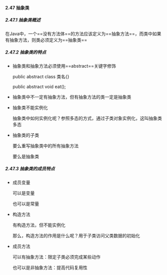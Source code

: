 #### 2.47 抽象类

##### 2.47.1 抽象类概述

在Java中，一个==没有方法体==的方法应该定义为==抽象方法==，而类中如果有抽象方法，则类必须定义为==抽象类==

##### 2.47.2 抽象类的特点

- 抽象类和抽象方法必须使用==abstract==关键字修饰

  public abstract class 类名{}

  public abstract  void eat();

- 抽象类中不一定有抽象方法，但有抽象方法的类一定是抽象类

- 抽象类不能实例化

  抽象类中如何实例化呢？参照多态的方式，通过子类对象实例化，这叫抽象类多态

- 抽象类的子类

  要么重写抽象类中的所有抽象方法

  要么是抽象类

##### 2.47.3 抽象类的成员特点

- 成员变量

  可以是变量

  也可以是常量

- 构造方法

  有构造方法，但不能实例化

  那么，构造方法的作用是什么呢？用于子类访问父类数据的初始化

- 成员方法

  可以有抽象方法：限定子类必须完成某些动作

  也可以是非抽象方法：提高代码复用性

